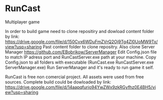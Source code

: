 # RunCast
Multiplayer game

In order to build game need to clone repositiry and dowload content folder by link: https://drive.google.com/file/d/150Cvx6WDuFmZVrQ2Oj9Tg4Zl0UoMW9Tx/view?usp=sharing
Past content folder to clone repositry.
Also clone Server Manager https://github.com/EBobrikow/ServerManager 
Edit Config.json file to match IP adress port and RunCastServer.exe path at your machine. 
Copy Config.json to all folders with executable (RunCast.exe RunCastServer.exe ServerManager.exe)
Run ServerManager and it's ready to run game it self. 

RunCast is free non comercial project. All assets were used from free sources. 
Complete build could be dowloaded by link: https://drive.google.com/file/d/14aapqfurjo94YwZWx9zkRGyfhz0E4BH5/view?usp=sharing